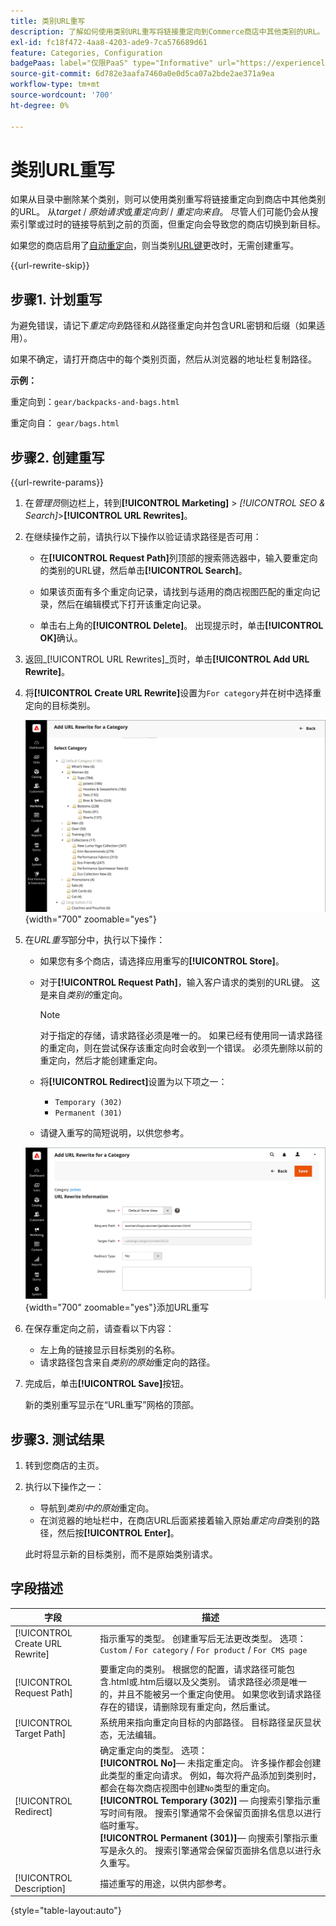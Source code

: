 ```yaml
---
title: 类别URL重写
description: 了解如何使用类别URL重写将链接重定向到Commerce商店中其他类别的URL。
exl-id: fc18f472-4aa8-4203-ade9-7ca576689d61
feature: Categories, Configuration
badgePaas: label="仅限PaaS" type="Informative" url="https://experienceleague.adobe.com/en/docs/commerce/user-guides/product-solutions" tooltip="仅适用于云项目(Adobe管理的PaaS基础架构)和内部部署项目上的Adobe Commerce 。"
source-git-commit: 6d782e3aafa7460a0e0d5ca07a2bde2ae371a9ea
workflow-type: tm+mt
source-wordcount: '700'
ht-degree: 0%

---
```


# 类别URL重写

如果从目录中删除某个类别，则可以使用类别重写将链接重定向到商店中其他类别的URL。 从&#x200B;_target_ / _原始请求_&#x200B;或&#x200B;_重定向到_ / _重定向来自_。 尽管人们可能仍会从搜索引擎或过时的链接导航到之前的页面，但重定向会导致您的商店切换到新目标。

如果您的商店启用了[自动重定向](url-redirect-product-automatic.md)，则当类别[URL键](../catalog/catalog-urls.md)更改时，无需创建重写。

{{url-rewrite-skip}}

## 步骤1. 计划重写

为避免错误，请记下&#x200B;_重定向到_&#x200B;路径和&#x200B;_从_&#x200B;路径重定向并包含URL密钥和后缀（如果适用）。

如果不确定，请打开商店中的每个类别页面，然后从浏览器的地址栏复制路径。

**示例：**

重定向到：`gear/backpacks-and-bags.html`

重定向自： `gear/bags.html`

## 步骤2. 创建重写

{{url-rewrite-params}}

1. 在&#x200B;_管理员_&#x200B;侧边栏上，转到&#x200B;**[!UICONTROL Marketing]** > _[!UICONTROL SEO & Search]_>**[!UICONTROL URL Rewrites]**。

1. 在继续操作之前，请执行以下操作以验证请求路径是否可用：

   - 在&#x200B;**[!UICONTROL Request Path]**&#x200B;列顶部的搜索筛选器中，输入要重定向的类别的URL键，然后单击&#x200B;**[!UICONTROL Search]**。

   - 如果该页面有多个重定向记录，请找到与适用的商店视图匹配的重定向记录，然后在编辑模式下打开该重定向记录。

   - 单击右上角的&#x200B;**[!UICONTROL Delete]**。 出现提示时，单击&#x200B;**[!UICONTROL OK]**&#x200B;确认。

1. 返回&#x200B;_[!UICONTROL URL Rewrites]_页时，单击&#x200B;**[!UICONTROL Add URL Rewrite]**。

1. 将&#x200B;**[!UICONTROL Create URL Rewrite]**&#x200B;设置为`For category`并在树中选择重定向的目标类别。

   ![URL重写 — 选择类别](./assets/url-rewrite-category-choose.png){width="700" zoomable="yes"}

1. 在&#x200B;_URL重写_&#x200B;部分中，执行以下操作：

   - 如果您有多个商店，请选择应用重写的&#x200B;**[!UICONTROL Store]**。

   - 对于&#x200B;**[!UICONTROL Request Path]**，输入客户请求的类别的URL键。 这是来自&#x200B;_类别的_&#x200B;重定向。

     >[!NOTE]
     >
     >对于指定的存储，请求路径必须是唯一的。 如果已经有使用同一请求路径的重定向，则在尝试保存该重定向时会收到一个错误。 必须先删除以前的重定向，然后才能创建重定向。

   - 将&#x200B;**[!UICONTROL Redirect]**&#x200B;设置为以下项之一：

      - `Temporary (302)`
      - `Permanent (301)`

   - 请键入重写的简短说明，以供您参考。

   ![为类别](./assets/url-rewrite-for-category.png){width="700" zoomable="yes"}添加URL重写

1. 在保存重定向之前，请查看以下内容：

   - 左上角的链接显示目标类别的名称。
   - 请求路径包含来自&#x200B;_类别的原始_&#x200B;重定向的路径。

1. 完成后，单击&#x200B;**[!UICONTROL Save]**&#x200B;按钮。

   新的类别重写显示在“URL重写”网格的顶部。

## 步骤3. 测试结果

1. 转到您商店的主页。

1. 执行以下操作之一：

   - 导航到&#x200B;_类别中的原始_&#x200B;重定向。
   - 在浏览器的地址栏中，在商店URL后面紧接着输入原始&#x200B;_重定向自_&#x200B;类别的路径，然后按&#x200B;**[!UICONTROL Enter]**。

   此时将显示新的目标类别，而不是原始类别请求。

## 字段描述

| 字段 | 描述 |
|--- |--- |
| [!UICONTROL Create URL Rewrite] | 指示重写的类型。 创建重写后无法更改类型。 选项： `Custom` / `For category` / `For product` / `For CMS page` |
| [!UICONTROL Request Path] | 要重定向的类别。 根据您的配置，请求路径可能包含.html或.htm后缀以及父类别。 请求路径必须是唯一的，并且不能被另一个重定向使用。 如果您收到请求路径存在的错误，请删除现有重定向，然后重试。 |
| [!UICONTROL Target Path] | 系统用来指向重定向目标的内部路径。 目标路径呈灰显状态，无法编辑。 |
| [!UICONTROL Redirect] | 确定重定向的类型。 选项： <br/>**[!UICONTROL No]**— 未指定重定向。 许多操作都会创建此类型的重定向请求。 例如，每次将产品添加到类别时，都会在每次商店视图中创建`No`类型的重定向。<br/>**[!UICONTROL Temporary (302)]** — 向搜索引擎指示重写时间有限。 搜索引擎通常不会保留页面排名信息以进行临时重写。 <br/>**[!UICONTROL Permanent (301)]**— 向搜索引擎指示重写是永久的。 搜索引擎通常会保留页面排名信息以进行永久重写。 |
| [!UICONTROL Description] | 描述重写的用途，以供内部参考。 |

{style="table-layout:auto"}
